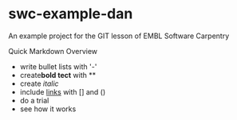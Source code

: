 # swc-example-dan
An example project for the GIT lesson of EMBL Software Carpentry

Quick Markdown Overview

- write bullet lists with '-'
- create**bold tect** with **
- create *italic*
- include [links](https://embl.de) with [] and ()
- do a trial 
- see how it works
